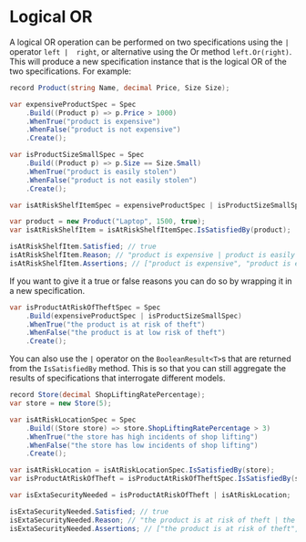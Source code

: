 ﻿# Logical OR

A logical OR operation can be performed on two specifications using the `|` operator ```left |  right```, or 
alternative using the Or method ```left.Or(right)```. This 
will produce a new specification instance that is the logical OR of the two specifications.  For example:

```csharp
record Product(string Name, decimal Price, Size Size);

var expensiveProductSpec = Spec
    .Build((Product p) => p.Price > 1000)
    .WhenTrue("product is expensive")
    .WhenFalse("product is not expensive")
    .Create();

var isProductSizeSmallSpec = Spec
    .Build((Product p) => p.Size == Size.Small)
    .WhenTrue("product is easily stolen")
    .WhenFalse("product is not easily stolen")
    .Create();

var isAtRiskShelfItemSpec = expensiveProductSpec | isProductSizeSmallSpec;

var product = new Product("Laptop", 1500, true);
var isAtRiskShelfItem = isAtRiskShelfItemSpec.IsSatisfiedBy(product);

isAtRiskShelfItem.Satisfied; // true
isAtRiskShelfItem.Reason; // "product is expensive | product is easily stolen"
isAtRiskShelfItem.Assertions; // ["product is expensive", "product is easily stolen"]
```

If you want to give it a true or false reasons you can do so by wrapping it in a new specification.

```csharp
var isProductAtRiskOfTheftSpec = Spec
    .Build(expensiveProductSpec | isProductSizeSmallSpec)
    .WhenTrue("the product is at risk of theft")
    .WhenFalse("the product is at low risk of theft")
    .Create();
```

You can also use the `|` operator on the `BooleanResult<T>`s that are returned from the `IsSatisfiedBy` method. This is
so that you can still aggregate the results of specifications that interrogate different models.

```csharp
record Store(decimal ShopLiftingRatePercentage);
var store = new Store(5);

var isAtRiskLocationSpec = Spec
    .Build((Store store) => store.ShopLiftingRatePercentage > 3)
    .WhenTrue("the store has high incidents of shop lifting")
    .WhenFalse("the store has low incidents of shop lifting")
    .Create();

var isAtRiskLocation = isAtRiskLocationSpec.IsSatisfiedBy(store);
var isProductAtRiskOfTheft = isProductAtRiskOfTheftSpec.IsSatisfiedBy(store);

var isExtaSecurityNeeded = isProductAtRiskOfTheft | isAtRiskLocation;

isExtaSecurityNeeded.Satisfied; // true
isExtaSecurityNeeded.Reason; // "the product is at risk of theft | the store has high incidents of shop lifting"
isExtaSecurityNeeded.Assertions; // ["the product is at risk of theft", "the store has high incidents of shop lifting"]
```
